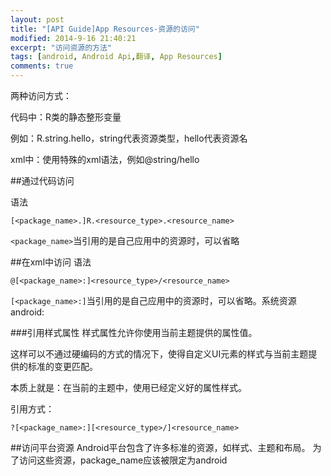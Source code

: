 ```yaml
---
layout: post
title: "[API Guide]App Resources-资源的访问"
modified: 2014-9-16 21:40:21
excerpt: "访问资源的方法"
tags: [android, Android Api,翻译, App Resources]
comments: true
---
```


两种访问方式：

代码中：R类的静态整形变量
	
例如：R.string.hello，string代表资源类型，hello代表资源名

xml中：使用特殊的xml语法，例如@string/hello


##通过代码访问

语法

`[<package_name>.]R.<resource_type>.<resource_name>`

`<package_name>`当引用的是自己应用中的资源时，可以省略

##在xml中访问
语法

`@[<package_name>:]<resource_type>/<resource_name>`

`[<package_name>:]`当引用的是自己应用中的资源时，可以省略。系统资源 android:

###引用样式属性
样式属性允许你使用当前主题提供的属性值。

这样可以不通过硬编码的方式的情况下，使得自定义UI元素的样式与当前主题提供的标准的变更匹配。

本质上就是：在当前的主题中，使用已经定义好的属性样式。

引用方式：

`?[<package_name>:][<resource_type>/]<resource_name>`

##访问平台资源
Android平台包含了许多标准的资源，如样式、主题和布局。
为了访问这些资源，package_name应该被限定为android